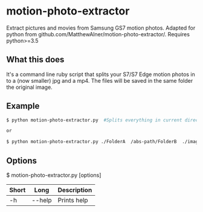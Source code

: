 # motion-photo-extractor  

Extract pictures and movies from Samsung GS7 motion photos. Adapted for python from github.com/MatthewAlner/motion-photo-extractor/.
Requires python>=3.5

## What this does  

It's a command line ruby script that splits your S7/S7 Edge motion photos in to a (now smaller) jpg and a mp4.  The files will be saved in the same folder the original image.  

## Example  

```bash
$ python motion-photo-extractor.py  #Splits everything in current directory (recursive search)

or

$ python motion-photo-extractor.py ./FolderA  /abs-path/FolderB  ./imageA.jpg  #Splits in each folder and additional files
```

## Options

$ motion-photo-extractor.py [options]

| Short | Long           | Description 
| ------|--------------- | -------------------- 
| -h    | --help         | Prints help
